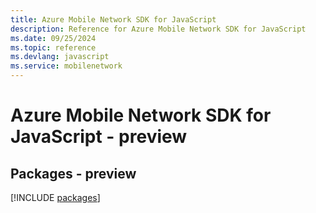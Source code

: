 ```yaml
---
title: Azure Mobile Network SDK for JavaScript
description: Reference for Azure Mobile Network SDK for JavaScript
ms.date: 09/25/2024
ms.topic: reference
ms.devlang: javascript
ms.service: mobilenetwork
---
```

# Azure Mobile Network SDK for JavaScript - preview
## Packages - preview
[!INCLUDE [packages](mobile-network-index.md)]
